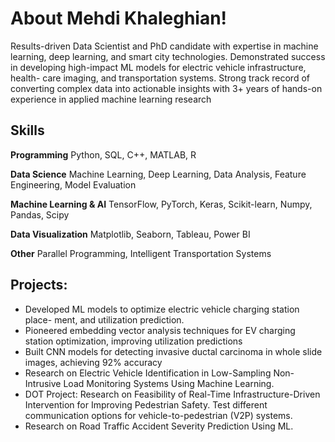 # About Mehdi Khaleghian!

Results-driven Data Scientist and PhD candidate with expertise in machine learning, deep learning, and smart city technologies. Demonstrated success in developing high-impact ML models for electric vehicle infrastructure, health- care imaging, and transportation systems. Strong track record of converting complex data into actionable insights with 3+ years of hands-on experience in applied machine learning research



## Skills

**Programming**
Python, SQL, C++, MATLAB, R

**Data Science**
Machine Learning, Deep Learning, Data Analysis, Feature Engineering, Model Evaluation

**Machine Learning & AI**
TensorFlow, PyTorch, Keras, Scikit-learn, Numpy, Pandas, Scipy

**Data Visualization**
Matplotlib, Seaborn, Tableau, Power BI

**Other**
Parallel Programming, Intelligent Transportation Systems


## Projects:

- Developed ML models to optimize electric vehicle charging station place- ment, and utilization prediction.
- Pioneered embedding vector analysis techniques for EV charging station optimization, improving utilization predictions
- Built CNN models for detecting invasive ductal carcinoma in whole slide images, achieving 92% accuracy
- Research on Electric Vehicle Identification in Low-Sampling Non-Intrusive Load Monitoring Systems Using Machine Learning.
- DOT Project: Research on Feasibility of Real-Time Infrastructure-Driven Intervention for Improving Pedestrian Safety. Test different communication options for vehicle-to-pedestrian (V2P) systems.
- Research on Road Traffic Accident Severity Prediction Using ML.
